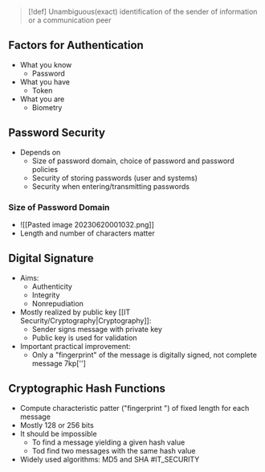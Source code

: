> [!def]
> Unambiguous(exact) identification of the sender of information or a communication peer

## Factors for Authentication
* What you know 
	* Password
* What you have 
	* Token
* What you are
	* Biometry
## Password Security
* Depends on 
	* Size of password domain, choice of password and password policies
	* Security of storing passwords (user and systems)
	* Security when entering/transmitting passwords
### Size of Password Domain
* ![[Pasted image 20230620001032.png]]
* Length and number of characters matter
## Digital Signature
* Aims:
	* Authenticity
	* Integrity
	* Nonrepudiation
* Mostly realized by public key [[IT Security/Cryptography|Cryptography]]:
	* Sender signs message with private key
	* Public key is used for validation
* Important practical improvement:
	* Only a "fingerprint" of the message is digitally signed, not complete message 7kp['']
## Cryptographic Hash Functions
- Compute characteristic patter ("fingerprint ") of fixed length for each message
- Mostly 128 or 256 bits
- It should be impossible
	- To find a message yielding a given hash value
	- Tod find two messages with the same hash value
- Widely used algorithms: MD5 and SHA
#IT_SECURITY 
